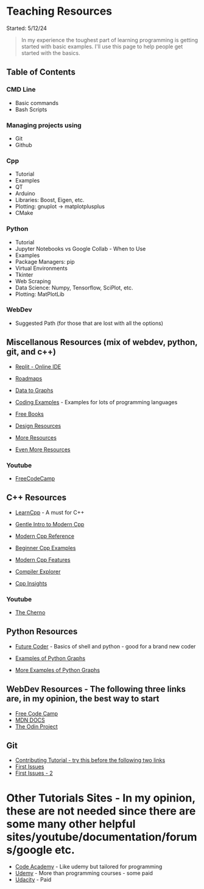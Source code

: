 
# Teaching Resources

Started: 5/12/24 

> In my experience the toughest part of learning programming is getting started with basic examples. I'll use this page to help people get started with the basics.

## Table of Contents

### CMD Line
- Basic commands
- Bash Scripts

### Managing projects using

- Git
- Github
 
### Cpp
- Tutorial
- Examples
- QT
- Arduino
- Libraries: Boost, Eigen, etc.
- Plotting: gnuplot -> matplotplusplus
- CMake

### Python
- Tutorial
- Jupyter Notebooks vs Google Collab - When to Use
- Examples
- Package Managers: pip
- Virtual Environments
- Tkinter
- Web Scraping
- Data Science: Numpy, Tensorflow, SciPlot, etc.
- Plotting: MatPlotLib

### WebDev
- Suggested Path (for those that are lost with all the options)
  
## Miscellanous Resources (mix of webdev, python, git, and c++)

- [Replit - Online IDE](https://replit.com/~)

- [Roadmaps](https://roadmap.sh/)
  
- [Data to Graphs](https://www.data-to-viz.com/)
  
- [Coding Examples](https://github.com/codecrafters-io/build-your-own-x?tab=readme-ov-file) - Examples for lots of programming languages

- [Free Books](https://github.com/EbookFoundation/free-programming-books/blob/main/books/free-programming-books-langs.md)

- [Design Resources](https://github.com/bradtraversy/design-resources-for-developers?tab=readme-ov-file#)
- [More Resources](https://toolkit.addy.codes/)
- [Even More Resources](https://github.com/markodenic/web-development-resources?tab=readme-ov-file#learning-platforms)

### Youtube

- [FreeCodeCamp](https://www.youtube.com/@freecodecamp/playlists)

## C++ Resources

- [LearnCpp](https://www.learncpp.com/) - A must for C++

- [Gentle Intro to Modern Cpp](https://github.com/federico-busato/Modern-CPP-Programming)
  
- [Modern Cpp Reference](https://github.com/changkun/modern-cpp-tutorial)
- [Beginner Cpp Examples](https://github.com/tridibsamanta/CPP_Beginner_to_Expert)

- [Modern Cpp Features](https://github.com/AnthonyCalandra/modern-cpp-features)

- [Compiler Explorer](https://godbolt.org/)
- [Cpp Insights](https://cppinsights.io/)

### Youtube

- [The Cherno](https://www.youtube.com/playlist?list=PLlrATfBNZ98dudnM48yfGUldqGD0S4FFb)


## Python Resources

- [Future Coder](https://futurecoder.io/) - Basics of shell and python - good for a brand new coder

- [Examples of Python Graphs](https://python-charts.com/)
- [More Examples of Python Graphs](https://python-graph-gallery.com/)

## WebDev Resources - The following three links are, in my opinion, the best way to start

- [Free Code Camp](https://www.freecodecamp.org/) 
- [MDN DOCS](https://developer.mozilla.org/en-US/)
- [The Odin Project](https://www.theodinproject.com/) 

## Git

- [Contributing Tutorial - try this before the following two links](https://github.com/firstcontributions/first-contributions?tab=readme-ov-file)
- [First Issues](https://goodfirstissues.com/)
- [First Issues - 2](https://goodfirstissue.dev/language/cplusplus)

# Other Tutorials Sites - In my opinion, these are not needed since there are some many other helpful sites/youtube/documentation/forums/google etc.
  
- [Code Academy](https://www.codecademy.com/) - Like udemy but tailored for programming
- [Udemy](https://www.udemy.com/) - More than programming courses - some paid
- [Udacity](https://www.udacity.com/) - Paid
